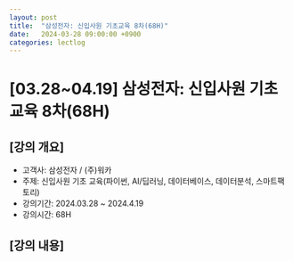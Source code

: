 ```yaml
---
layout: post
title:  "삼성전자: 신입사원 기초교육 8차(68H)"
date:   2024-03-28 09:00:00 +0900
categories: lectlog
---
```


# [03.28~04.19] 삼성전자: 신입사원 기초교육 8차(68H)

## [강의 개요]

* 고객사: 삼성전자 / (주)워카
* 주제: 신입사원 기초 교육(파이썬, AI/딥러닝, 데이터베이스, 데이터분석, 스마트팩토리)
* 강의기간: 2024.03.28 ~ 2024.4.19
* 강의시간: 68H

## [강의 내용]
